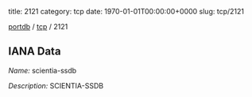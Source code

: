 title: 2121
category: tcp
date: 1970-01-01T00:00:00+0000
slug: tcp/2121

[portdb](/) / [tcp](/category/tcp.html) / 2121


## IANA Data

_Name:_ scientia-ssdb

_Description:_ SCIENTIA-SSDB

